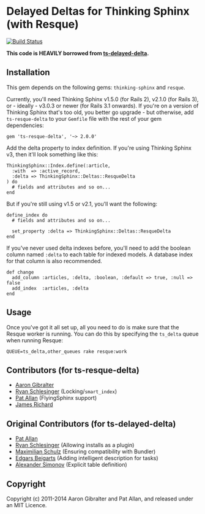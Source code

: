 Delayed Deltas for Thinking Sphinx (with Resque)
================================================
[![Build Status](https://secure.travis-ci.org/agibralter/ts-resque-delta.png?branch=master)](http://travis-ci.org/agibralter/ts-resque-delta)

**This code is HEAVILY borrowed from
[ts-delayed-delta](https://github.com/freelancing-god/ts-delayed-delta).**

Installation
------------

This gem depends on the following gems: `thinking-sphinx` and `resque`.

Currently, you'll need Thinking Sphinx v1.5.0 (for Rails 2), v2.1.0
(for Rails 3), or - ideally - v3.0.3 or newer (for Rails 3.1 onwards). If you're
on a version of Thinking Sphinx that's too old, you better go upgrade - but
otherwise, add `ts-resque-delta` to your `Gemfile` file with the rest of your
gem dependencies:

    gem 'ts-resque-delta', '~> 2.0.0'

Add the delta property to index definition. If you're using Thinking Sphinx v3,
then it'll look something like this:

    ThinkingSphinx::Index.define(:article,
      :with  => :active_record,
      :delta => ThinkingSphinx::Deltas::ResqueDelta
    ) do
      # fields and attributes and so on...
    end

But if you're still using v1.5 or v2.1, you'll want the following:

    define_index do
      # fields and attributes and so on...

      set_property :delta => ThinkingSphinx::Deltas::ResqueDelta
    end

If you've never used delta indexes before, you'll need to add the boolean
column named `:delta` to each table for indexed models. A database index for
that column is also recommended.

    def change
      add_column :articles, :delta, :boolean, :default => true, :null => false
      add_index  :articles, :delta
    end

Usage
-----

Once you've got it all set up, all you need to do is make sure that the Resque
worker is running. You can do this by specifying the `ts_delta` queue when
running Resque:

    QUEUE=ts_delta,other_queues rake resque:work

Contributors (for ts-resque-delta)
-----------------------------------

* [Aaron Gibralter](https://github.com/agibralter)
* [Ryan Schlesinger](https://github.com/ryansch) (Locking/`smart_index`)
* [Pat Allan](https://github.com/freelancing-god) (FlyingSphinx support)
* [James Richard](https://github.com/ketzusaka)

Original Contributors (for ts-delayed-delta)
--------------------------------------------

* [Pat Allan](https://github.com/freelancing-god)
* [Ryan Schlesinger](https://github.com/ryansch) (Allowing installs as a plugin)
* [Maximilian Schulz](https://max.jungeelite.de) (Ensuring compatibility with Bundler)
* [Edgars Beigarts](https://github.com/ebeigarts) (Adding intelligent description for tasks)
* [Alexander Simonov](https://simonov.me/) (Explicit table definition)

Copyright
---------

Copyright (c) 2011-2014 Aaron Gibralter and Pat Allan, and released under an MIT
Licence.
